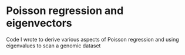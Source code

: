 # Poisson regression and eigenvectors
 Code I wrote to derive various aspects of Poisson regression and using eigenvalues to scan a genomic dataset
